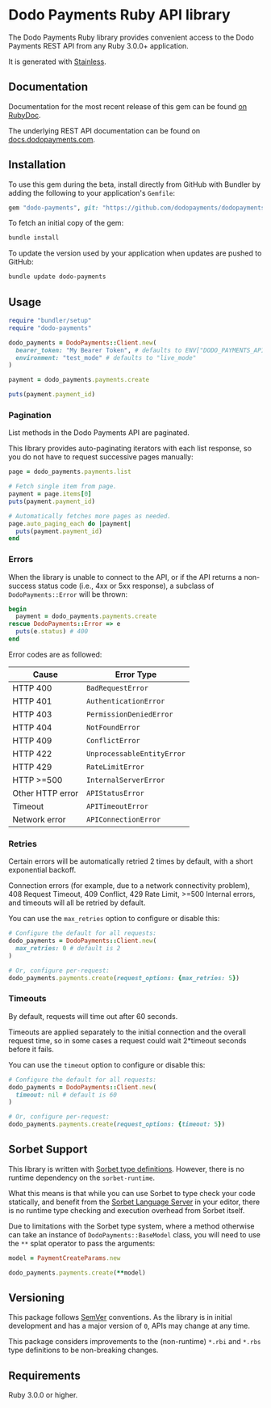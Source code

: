 # Dodo Payments Ruby API library

The Dodo Payments Ruby library provides convenient access to the Dodo Payments REST API from any Ruby 3.0.0+ application.

It is generated with [Stainless](https://www.stainless.com/).

## Documentation

Documentation for the most recent release of this gem can be found [on RubyDoc](https://gemdocs.org/gems/dodo-payments/latest).

The underlying REST API documentation can be found on [docs.dodopayments.com](https://docs.dodopayments.com).

## Installation

To use this gem during the beta, install directly from GitHub with Bundler by adding the following to your application's `Gemfile`:

```ruby
gem "dodo-payments", git: "https://github.com/dodopayments/dodopayments-ruby", branch: "main"
```

To fetch an initial copy of the gem:

```sh
bundle install
```

To update the version used by your application when updates are pushed to GitHub:

```sh
bundle update dodo-payments
```

## Usage

```ruby
require "bundler/setup"
require "dodo-payments"

dodo_payments = DodoPayments::Client.new(
  bearer_token: "My Bearer Token", # defaults to ENV["DODO_PAYMENTS_API_KEY"]
  environment: "test_mode" # defaults to "live_mode"
)

payment = dodo_payments.payments.create

puts(payment.payment_id)
```

### Pagination

List methods in the Dodo Payments API are paginated.

This library provides auto-paginating iterators with each list response, so you do not have to request successive pages manually:

```ruby
page = dodo_payments.payments.list

# Fetch single item from page.
payment = page.items[0]
puts(payment.payment_id)

# Automatically fetches more pages as needed.
page.auto_paging_each do |payment|
  puts(payment.payment_id)
end
```

### Errors

When the library is unable to connect to the API, or if the API returns a non-success status code (i.e., 4xx or 5xx response), a subclass of `DodoPayments::Error` will be thrown:

```ruby
begin
  payment = dodo_payments.payments.create
rescue DodoPayments::Error => e
  puts(e.status) # 400
end
```

Error codes are as followed:

| Cause            | Error Type                 |
| ---------------- | -------------------------- |
| HTTP 400         | `BadRequestError`          |
| HTTP 401         | `AuthenticationError`      |
| HTTP 403         | `PermissionDeniedError`    |
| HTTP 404         | `NotFoundError`            |
| HTTP 409         | `ConflictError`            |
| HTTP 422         | `UnprocessableEntityError` |
| HTTP 429         | `RateLimitError`           |
| HTTP >=500       | `InternalServerError`      |
| Other HTTP error | `APIStatusError`           |
| Timeout          | `APITimeoutError`          |
| Network error    | `APIConnectionError`       |

### Retries

Certain errors will be automatically retried 2 times by default, with a short exponential backoff.

Connection errors (for example, due to a network connectivity problem), 408 Request Timeout, 409 Conflict, 429 Rate Limit, >=500 Internal errors, and timeouts will all be retried by default.

You can use the `max_retries` option to configure or disable this:

```ruby
# Configure the default for all requests:
dodo_payments = DodoPayments::Client.new(
  max_retries: 0 # default is 2
)

# Or, configure per-request:
dodo_payments.payments.create(request_options: {max_retries: 5})
```

### Timeouts

By default, requests will time out after 60 seconds.

Timeouts are applied separately to the initial connection and the overall request time, so in some cases a request could wait 2\*timeout seconds before it fails.

You can use the `timeout` option to configure or disable this:

```ruby
# Configure the default for all requests:
dodo_payments = DodoPayments::Client.new(
  timeout: nil # default is 60
)

# Or, configure per-request:
dodo_payments.payments.create(request_options: {timeout: 5})
```

## Sorbet Support

This library is written with [Sorbet type definitions](https://sorbet.org/docs/rbi). However, there is no runtime dependency on the `sorbet-runtime`.

What this means is that while you can use Sorbet to type check your code statically, and benefit from the [Sorbet Language Server](https://sorbet.org/docs/lsp) in your editor, there is no runtime type checking and execution overhead from Sorbet itself.

Due to limitations with the Sorbet type system, where a method otherwise can take an instance of `DodoPayments::BaseModel` class, you will need to use the `**` splat operator to pass the arguments:

```ruby
model = PaymentCreateParams.new

dodo_payments.payments.create(**model)
```

## Versioning

This package follows [SemVer](https://semver.org/spec/v2.0.0.html) conventions. As the library is in initial development and has a major version of `0`, APIs may change at any time.

This package considers improvements to the (non-runtime) `*.rbi` and `*.rbs` type definitions to be non-breaking changes.

## Requirements

Ruby 3.0.0 or higher.

